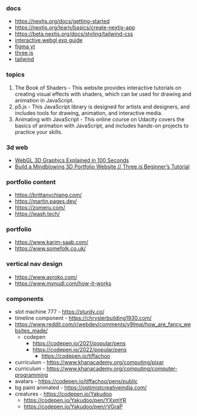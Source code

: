### docs

- https://nextjs.org/docs/getting-started
- https://nextjs.org/learn/basics/create-nextjs-app
- https://beta.nextjs.org/docs/styling/tailwind-css
- [interactive webgl exp guide](https://vercel.com/blog/building-an-interactive-webgl-experience-in-next-js)
- [figma yt](https://www.youtube.com/watch?v=AY0EfWjndQg)
- [three.js](https://threejs.org/docs/index.html#manual/en/introduction/Creating-a-scene)
- [tailwind](https://v2.tailwindcss.com/docs)

### topics

1. The Book of Shaders - This website provides interactive tutorials on creating visual effects with shaders, which can be used for drawing and animation in JavaScript.
2. p5.js - This JavaScript library is designed for artists and designers, and includes tools for drawing, animation, and interactive media.
3. Animating with JavaScript - This online course on Udacity covers the basics of animation with JavaScript, and includes hands-on projects to practice your skills.

### 3d web

- [WebGL 3D Graphics Explained in 100 Seconds](https://www.youtube.com/watch?v=f-9LEoYYvE4)
- [Build a Mindblowing 3D Portfolio Website // Three.js Beginner’s Tutorial](https://www.youtube.com/watch?v=Q7AOvWpIVHU&pp=ygURZmlyZXNoaXAgdGhyZWUganM%3D)

### portfolio content

- https://brittanychiang.com/
- https://martin.pages.dev/
- https://zomeru.com/
- https://jeash.tech/

### portfolio

- https://www.karim-saab.com/
- https://www.somefolk.co.uk/

### vertical nav design

- https://www.avroko.com/
- https://www.mynudl.com/how-it-works

### components

- slot machine 777 - https://sturdy.co/
- timeline component - https://chryslerbuilding1930.com/
- https://www.reddit.com/r/webdev/comments/v9lmqi/how_are_fancy_websites_made/
  - codepen
    - https://codepen.io/2021/popular/pens
    - https://codepen.io/2022/popular/pens
      - https://codepen.io/tiffachoo
- curriculum - https://www.khanacademy.org/computing/pixar
- curriculum - https://www.khanacademy.org/computing/computer-programming
- avatars - https://codepen.io/tiffachoo/pens/public
- bg paint animated - https://optimistcreativeindia.com/
- creatures - https://codepen.io/Yakudoo
  - https://codepen.io/Yakudoo/pen/YXxmYR
  - https://codepen.io/Yakudoo/pen/rVGraP